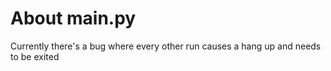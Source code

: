 # About main.py
Currently there's a bug where every other run causes a hang up and needs to be exited
